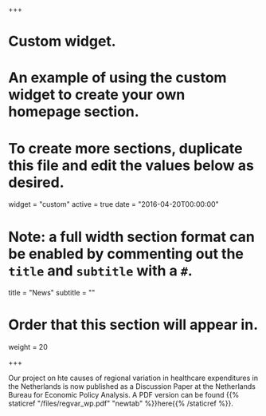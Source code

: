 +++
# Custom widget.
# An example of using the custom widget to create your own homepage section.
# To create more sections, duplicate this file and edit the values below as desired.
widget = "custom"
active = true
date = "2016-04-20T00:00:00"

# Note: a full width section format can be enabled by commenting out the `title` and `subtitle` with a `#`.
title = "News"
subtitle = ""

# Order that this section will appear in.
weight = 20

+++

Our project on hte causes of regional variation in healthcare expenditures in the Netherlands is now published as a Discussion Paper at the Netherlands Bureau for Economic Policy Analysis. A PDF version can be found {{% staticref "/files/regvar_wp.pdf" "newtab" %}}here{{% /staticref %}}.
